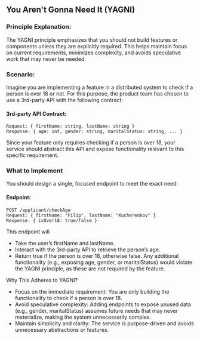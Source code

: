 ## You Aren't Gonna Need It (YAGNI)

### Principle Explanation:
The YAGNI principle emphasizes that you should not build features or components unless they are explicitly required. 
This helps maintain focus on current requirements, minimizes complexity, and avoids speculative work that may never be needed.

### Scenario:
Imagine you are implementing a feature in a distributed system to check if a person is over 18 or not. For this purpose, the product team has chosen to use a 3rd-party API with the following contract:

#### 3rd-party API Contract:
```
Request: { firstName: string, lastName: string }
Response: { age: int, gender: string, maritalStatus: string, ... }
```
Since your feature only requires checking if a person is over 18, your service should abstract this API and expose functionality relevant to this specific requirement.

### What to Implement
You should design a single, focused endpoint to meet the exact need:
#### Endpoint:
```
POST /applicant/checkAge  
Request: { firstName: "Filip", lastName: "Kucherenkov" }  
Response: { isOver18: true/false }
```

This endpoint will
- Take the user’s firstName and lastName.
- Interact with the 3rd-party API to retrieve the person’s age.
- Return true if the person is over 18, otherwise false.
Any additional functionality (e.g., exposing age, gender, or maritalStatus) would violate the YAGNI principle, as these are not required by the feature.

Why This Adheres to YAGNI? 
- Focus on the immediate requirement: You are only building the functionality to check if a person is over 18.
- Avoid speculative complexity: Adding endpoints to expose unused data (e.g., gender, maritalStatus) assumes future needs that may never materialize, making the system unnecessarily complex.
- Maintain simplicity and clarity: The service is purpose-driven and avoids unnecessary abstractions or features.


